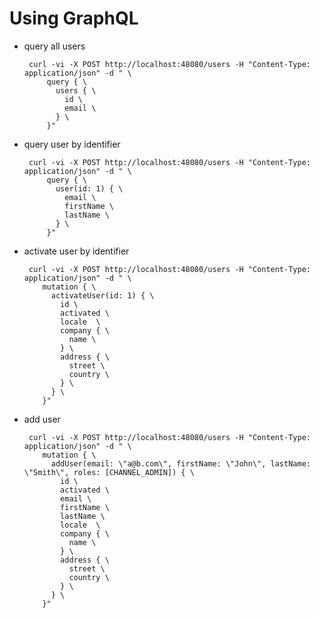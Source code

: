 Using GraphQL 
====

 - query all users

        curl -vi -X POST http://localhost:48080/users -H "Content-Type: application/json" -d " \
            query { \
              users { \
                id \
                email \
              } \
            }" 

 - query user by identifier

        curl -vi -X POST http://localhost:48080/users -H "Content-Type: application/json" -d " \
            query { \
              user(id: 1) { \
                email \
                firstName \
                lastName \
              } \
            }" 

 - activate user by identifier

        curl -vi -X POST http://localhost:48080/users -H "Content-Type: application/json" -d " \
           mutation { \
             activateUser(id: 1) { \
               id \
               activated \
               locale  \
               company { \
                 name \
               } \
               address { \
                 street \
                 country \
               } \
             } \
           }"

 - add user

        curl -vi -X POST http://localhost:48080/users -H "Content-Type: application/json" -d " \
           mutation { \
             addUser(email: \"a@b.com\", firstName: \"John\", lastName: \"Smith\", roles: [CHANNEL_ADMIN]) { \
               id \
               activated \
               email \
               firstName \
               lastName \
               locale  \
               company { \
                 name \
               } \
               address { \
                 street \
                 country \
               } \
             } \
           }"